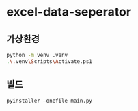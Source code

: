 # excel-data-seperator

## 가상환경

```bash
python -m venv .venv
.\.venv\Scripts\Activate.ps1
```

## 빌드

```bash
pyinstaller –onefile main.py
```
